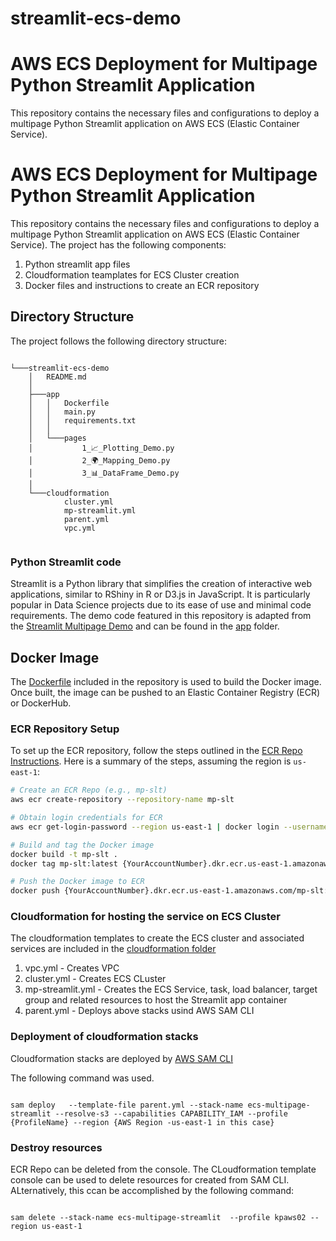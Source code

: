 # streamlit-ecs-demo
# AWS ECS Deployment for Multipage Python Streamlit Application

This repository contains the necessary files and configurations to deploy a multipage Python Streamlit application on AWS ECS (Elastic Container Service).

# AWS ECS Deployment for Multipage Python Streamlit Application

This repository contains the necessary files and configurations to deploy a multipage Python Streamlit application on AWS ECS (Elastic Container Service). 
The project has the following components:

1. Python streamlit app files
2. Cloudformation teamplates for ECS Cluster creation
3. Docker files and instructions to create an ECR repository


## Directory Structure

The project follows the following directory structure:

```

└───streamlit-ecs-demo
    │   README.md
    │
    ├───app
    │   │   Dockerfile
    │   │   main.py
    │   │   requirements.txt
    │   │
    │   └───pages
    │           1_📈_Plotting_Demo.py
    │           2_🌍_Mapping_Demo.py
    │           3_📊_DataFrame_Demo.py
    │
    └───cloudformation
            cluster.yml
            mp-streamlit.yml
            parent.yml
            vpc.yml


```


### Python Streamlit code

Streamlit is a Python library that simplifies the creation of interactive web applications, similar to RShiny in R or D3.js in JavaScript. It is particularly popular in Data Science projects due to its ease of use and minimal code requirements. The demo code featured in this repository is adapted from the [Streamlit Multipage Demo](https://docs.streamlit.io/get-started/tutorials/create-a-multipage-app) and can be found in the [app](./app) folder.



## Docker Image

The [Dockerfile](./app/Dockerfile) included in the repository is used to build the Docker image. Once built, the image can be pushed to an Elastic Container Registry (ECR) or DockerHub.

### ECR Repository Setup

To set up the ECR repository, follow the steps outlined in the [ECR Repo Instructions](https://docs.aws.amazon.com/AmazonECR/latest/userguide/repository-create.html). Here is a summary of the steps, assuming the region is `us-east-1`:


```bash
# Create an ECR Repo (e.g., mp-slt)
aws ecr create-repository --repository-name mp-slt

# Obtain login credentials for ECR
aws ecr get-login-password --region us-east-1 | docker login --username AWS --password-stdin {YourAccountNumber}.dkr.ecr.us-east-1.amazonaws.com

# Build and tag the Docker image
docker build -t mp-slt .
docker tag mp-slt:latest {YourAccountNumber}.dkr.ecr.us-east-1.amazonaws.com/mp-slt:latest

# Push the Docker image to ECR
docker push {YourAccountNumber}.dkr.ecr.us-east-1.amazonaws.com/mp-slt:latest
```

### Cloudformation for hosting the service on ECS Cluster

The cloudformation templates to create the ECS cluster and associated services are included in the [cloudformation folder](./cloudformation)

1. vpc.yml - Creates VPC
2. cluster.yml - Creates ECS CLuster
3. mp-streamlit.yml - Creates the ECS Service, task, load balancer, target group and related resources to host the Streamlit app container
4. parent.yml - Deploys above stacks usind AWS SAM CLI 

### Deployment of cloudformation stacks
Cloudformation stacks are deployed by [AWS SAM CLI](https://docs.aws.amazon.com/serverless-application-model/latest/developerguide/install-sam-cli.html)

The following command was used.

```

sam deploy   --template-file parent.yml --stack-name ecs-multipage-streamlit --resolve-s3 --capabilities CAPABILITY_IAM --profile {ProfileName} --region {AWS Region -us-east-1 in this case}

```

### Destroy resources

ECR Repo can be deleted from the console. The CLoudformation template console can be used to delete resources for created from SAM CLI. ALternatively, this ccan be accomplished by the following command:

```

sam delete --stack-name ecs-multipage-streamlit  --profile kpaws02 --region us-east-1


```
